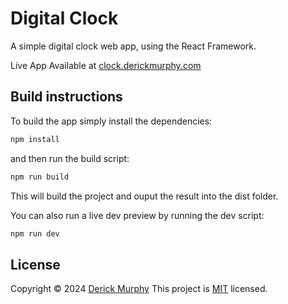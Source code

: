 # Digital Clock

A simple digital clock web app, using the React Framework.

Live App Available at [clock.derickmurphy.com](https://clock.derickmurphy.com/)

## Build instructions

To build the app simply install the dependencies:

```bash
npm install
```

and then run the build script:

```bash
npm run build
```

This will build the project and ouput the result into the dist folder.

You can also run a live dev preview by running the dev script:

```bash
npm run dev
```

## License
Copyright © 2024 [Derick Murphy](https://github.com/ContraryRobin3)
This project is [MIT](https://github.com/ContraryRobin3/digital-clock/blob/main/LICENSE) licensed.